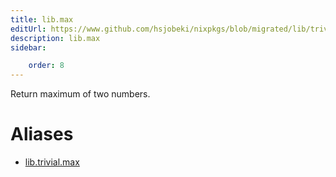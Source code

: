 ```yaml
---
title: lib.max
editUrl: https://www.github.com/hsjobeki/nixpkgs/blob/migrated/lib/trivial.nix#L341C9
description: lib.max
sidebar:

    order: 8
---
```


Return maximum of two numbers.


# Aliases

- [lib.trivial.max](/nix-doc-comments/reference/lib/trivial/lib-trivial-max)


